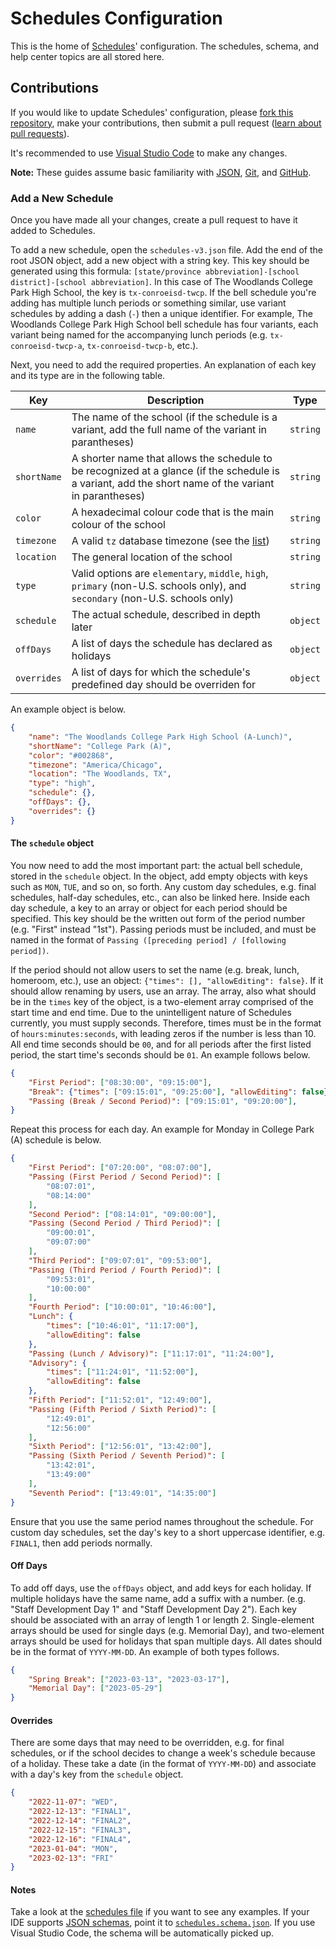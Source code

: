 # Schedules Configuration

This is the home of [Schedules](https://go.unisontech.org/sch)' configuration. The
schedules, schema, and help center topics are all stored here.

## Contributions

If you would like to update Schedules' configuration, please
[fork this repository](https://github.com/hkamran80/schedules-configuration/fork),
make your contributions, then submit a pull request ([learn about pull requests](https://docs.github.com/en/pull-requests/collaborating-with-pull-requests/proposing-changes-to-your-work-with-pull-requests/about-pull-requests)).

It's recommended to use [Visual Studio Code](https://code.visualstudio.com/) to
make any changes.

**Note:** These guides assume basic familiarity with [JSON](https://developer.mozilla.org/en-US/docs/Learn/JavaScript/Objects/JSON),
[Git](https://learn.microsoft.com/en-us/devops/develop/git/what-is-git), and [GitHub](https://docs.github.com/en/get-started).

### Add a New Schedule

Once you have made all your changes, create a pull request to have it added to Schedules.

To add a new schedule, open the `schedules-v3.json` file. Add the end of the root
JSON object, add a new object with a string key. This key should be generated using
this formula: `[state/province abbreviation]-[school district]-[school abbreviation]`.
In this case of The Woodlands College Park High School, the key is `tx-conroeisd-twcp`.
If the bell schedule you're adding has multiple lunch periods or something similar,
use variant schedules by adding a dash (`-`) then a unique identifier. For example,
The Woodlands College Park High School bell schedule has four variants, each variant
being named for the accompanying lunch periods (e.g. `tx-conroeisd-twcp-a`,
`tx-conroeisd-twcp-b`, etc.).

Next, you need to add the required properties. An explanation of each key and its
type are in the following table.

| Key         | Description                                                                                                                                           | Type     |
|-------------|-------------------------------------------------------------------------------------------------------------------------------------------------------|----------|
| `name`      | The name of the school (if the schedule is a variant, add the full name of the variant in parantheses)                                                | `string` |
| `shortName` | A shorter name that allows the schedule to be recognized at a glance (if the schedule is a variant, add the short name of the variant in parantheses) | `string` |
| `color`     | A hexadecimal colour code that is the main colour of the school                                                                                       | `string` |
| `timezone`  | A valid `tz` database timezone (see the [list](https://en.wikipedia.org/wiki/List_of_tz_database_time_zones))                                         | `string` |
| `location`  | The general location of the school                                                                                                                    | `string` |
| `type`      | Valid options are `elementary`, `middle`, `high`, `primary` (non-U.S. schools only), and `secondary` (non-U.S. schools only)                          | `string` |
| `schedule`  | The actual schedule, described in depth later                                                                                                         | `object` |
| `offDays`   | A list of days the schedule has declared as holidays                                                                                                  | `object` |
| `overrides` | A list of days for which the schedule's predefined day should be overriden for                                                                        | `object` |

An example object is below.

```json
{
    "name": "The Woodlands College Park High School (A-Lunch)",
    "shortName": "College Park (A)",
    "color": "#002868",
    "timezone": "America/Chicago",
    "location": "The Woodlands, TX",
    "type": "high",
    "schedule": {},
    "offDays": {},
    "overrides": {}
}
```

#### The `schedule` object

You now need to add the most important part: the actual bell schedule, stored in
the `schedule` object. In the object, add empty objects with keys such as `MON`,
`TUE`, and so on, so forth. Any custom day schedules, e.g. final schedules, half-day
schedules, etc., can also be linked here. Inside each day schedule, a key to an
array or object for each period should be specified. This key should be the written
out form of the period number (e.g. "First" instead "1st"). Passing periods must
be included, and must be named in the format of
`Passing ([preceding period] / [following period])`.

If the period should not allow users to set the name (e.g. break, lunch,
homeroom, etc.), use an object: `{"times": [], "allowEditing": false}`. If it should
allow renaming by users, use an array. The array, also what should be in the `times`
key of the object, is a two-element array comprised of the start time and end time.
Due to the unintelligent nature of Schedules currently, you must supply seconds.
Therefore, times must be in the format of `hours:minutes:seconds`, with leading
zeros if the number is less than 10. All end time seconds should be `00`, and for
all periods after the first listed period, the start time's seconds should be `01`.
An example follows below.

```json
{
    "First Period": ["08:30:00", "09:15:00"],
    "Break": {"times": ["09:15:01", "09:25:00"], "allowEditing": false},
    "Passing (Break / Second Period)": ["09:15:01", "09:20:00"],
}
```

Repeat this process for each day. An example for Monday in College Park (A) schedule
is below.

```json
{
    "First Period": ["07:20:00", "08:07:00"],
    "Passing (First Period / Second Period)": [
        "08:07:01",
        "08:14:00"
    ],
    "Second Period": ["08:14:01", "09:00:00"],
    "Passing (Second Period / Third Period)": [
        "09:00:01",
        "09:07:00"
    ],
    "Third Period": ["09:07:01", "09:53:00"],
    "Passing (Third Period / Fourth Period)": [
        "09:53:01",
        "10:00:00"
    ],
    "Fourth Period": ["10:00:01", "10:46:00"],
    "Lunch": {
        "times": ["10:46:01", "11:17:00"],
        "allowEditing": false
    },
    "Passing (Lunch / Advisory)": ["11:17:01", "11:24:00"],
    "Advisory": {
        "times": ["11:24:01", "11:52:00"],
        "allowEditing": false
    },
    "Fifth Period": ["11:52:01", "12:49:00"],
    "Passing (Fifth Period / Sixth Period)": [
        "12:49:01",
        "12:56:00"
    ],
    "Sixth Period": ["12:56:01", "13:42:00"],
    "Passing (Sixth Period / Seventh Period)": [
        "13:42:01",
        "13:49:00"
    ],
    "Seventh Period": ["13:49:01", "14:35:00"]
}
```

Ensure that you use the same period names throughout the schedule. For custom day
schedules, set the day's key to a short uppercase identifier, e.g. `FINAL1`, then
add periods normally.

#### Off Days

To add off days, use the `offDays` object, and add keys for each holiday. If multiple
holidays have the same name, add a suffix with a number. (e.g. "Staff Development
Day 1" and "Staff Development Day 2"). Each key should be associated with an array
of length 1 or length 2. Single-element arrays should be used for single days (e.g.
Memorial Day), and two-element arrays should be used for holidays that span multiple
days. All dates should be in the format of `YYYY-MM-DD`. An example of both types
follows.

```json
{
    "Spring Break": ["2023-03-13", "2023-03-17"],
    "Memorial Day": ["2023-05-29"]
}
```

#### Overrides

There are some days that may need to be overridden, e.g. for final schedules, or
if the school decides to change a week's schedule because of a holiday. These take
a date (in the format of `YYYY-MM-DD`) and associate with a day's key from the `schedule`
object.

```json
{
    "2022-11-07": "WED",
    "2022-12-13": "FINAL1",
    "2022-12-14": "FINAL2",
    "2022-12-15": "FINAL3",
    "2022-12-16": "FINAL4",
    "2023-01-04": "MON",
    "2023-02-13": "FRI"
}
```

#### Notes

Take a look at the [schedules file](schedules-v3.json) if you want to see any examples.
If your IDE supports [JSON schemas](https://json-schema.org/),
point it to [`schedules.schema.json`](schedules.schema.json). If you use Visual Studio
Code, the schema will be automatically picked up.
